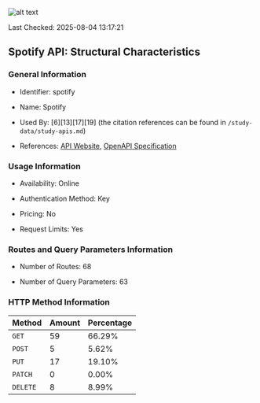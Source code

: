 ![alt text](https://img.shields.io/badge/OpenAPI_Specification-Valid-green.svg)

Last Checked: 2025-08-04 13:17:21

## Spotify API: Structural Characteristics

### General Information

- Identifier: spotify

- Name: Spotify

- Used By: [6][13][17][19] (the citation references can be found in `/study-data/study-apis.md`)

- References: [API Website](https://developer.spotify.com), [OpenAPI Specification](https://github.com/sonallux/spotify-web-api/tree/main)

### Usage Information

- Availability: Online

- Authentication Method: Key

- Pricing: No

- Request Limits: Yes

### Routes and Query Parameters Information

- Number of Routes: 68

- Number of Query Parameters: 63

### HTTP Method Information

| Method | Amount | Percentage |
|--------|--------|------------|
| `GET` | 59 | 66.29% |
| `POST` | 5 | 5.62% |
| `PUT` | 17 | 19.10% |
| `PATCH` | 0 | 0.00% |
| `DELETE` | 8 | 8.99% |
